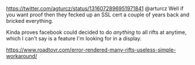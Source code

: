 https://twitter.com/agturcz/status/1316072896951971841 @arturcz Well if you want proof then they fecked up an SSL cert a couple of years back and bricked everything.

Kinda proves facebook could decided to do *anything* to all rifts at anytime, which I can't say is a feature I'm looking for in a display.

https://www.roadtovr.com/error-rendered-many-rifts-useless-simple-workaround/